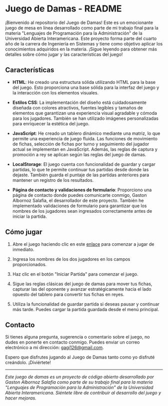 # Juego de Damas - README

¡Bienvenido al repositorio del Juego de Damas! Este es un emocionante juego de mesa en línea desarrollado como parte de mi trabajo final para la materia "Lenguajes de Programación para la Administración" de la Universidad Abierta Interamericana. Este proyecto forma parte del cuarto año de la carrera de Ingeniería en Sistemas y tiene como objetivo aplicar los conocimientos adquiridos en la materia. ¡Sigue leyendo para obtener más detalles sobre cómo jugar y las características del juego!

## Características

- **HTML**: He creado una estructura sólida utilizando HTML para la base del juego. Esto proporciona una base sólida para la interfaz del juego y la interacción con los elementos visuales.

- **Estilos CSS**: La implementación del diseño está cuidadosamente diseñada con colores atractivos, fuentes legibles y tamaños de elementos que garantizan una experiencia visual agradable y cómoda para los jugadores. También se han utilizado imágenes personalizadas para enriquecer la estética del juego.

- **JavaScript**: He creado un tablero dinámico mediante una matriz, lo que permite una experiencia de juego fluida. Las funciones de movimiento de fichas, selección de fichas por turno y seguimiento del jugador actual se implementan en JavaScript. Además, las reglas de captura y promoción a rey se aplican según las reglas del juego de damas.

- **LocalStorage**: El juego cuenta con funcionalidad de guardar y cargar partidas, lo que te permite continuar tus partidas desde donde las dejaste. También guarda el puntaje de las partidas anteriores para mantener un registro de los resultados.

- **Página de contacto y validaciones de formulario**: Proporciono una página de contacto donde puedes comunicarte conmigo, Gaston Albornoz Salafia, el desarrollador de este proyecto. También he implementado validaciones de formulario para garantizar que los nombres de los jugadores sean ingresados correctamente antes de iniciar la partida.

## Cómo jugar

1. Abre el juego haciendo clic en este [enlace](https://gagi126.github.io/JuegoDeDamasUAI/) para comenzar a jugar de inmediato.

2. Ingresa los nombres de los dos jugadores en los campos proporcionados.

3. Haz clic en el botón "Iniciar Partida" para comenzar el juego.

4. Sigue las reglas clásicas del juego de damas para mover tus fichas, capturar las del oponente y avanzar estratégicamente hacia el lado opuesto del tablero para convertir tus fichas en reyes.

5. Utiliza la funcionalidad de guardar partida si deseas pausar y continuar más tarde. Puedes cargar la partida guardada desde el menú principal.

## Contacto

Si tienes alguna pregunta, sugerencia o comentario sobre el juego, no dudes en ponerte en contacto conmigo. Puedes enviar un correo electrónico a mi dirección: [gagi126@gmail.com](mailto:gagi126@gmail.com).

Espero que disfrutes jugando al Juego de Damas tanto como yo disfruté creándolo. ¡Diviértete!

---

*Este juego de damas es un proyecto de código abierto desarrollado por Gaston Albornoz Salafia como parte de su trabajo final para la materia "Lenguajes de Programación para la Administración" de la Universidad Abierta Interamericana. Siéntete libre de contribuir al desarrollo del juego y hacer mejoras.*
